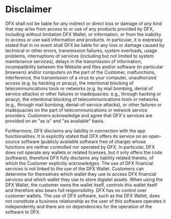 # Disclaimer

DFX shall not be liable for any indirect or direct loss or damage of any kind that may arise from access to or use of any products provided by DFX, including without limitation DFX Wallet, or information, or from the inability to access or use said information and products. In particular, it is expressly stated that in no event shall DFX be liable for any loss or damage caused by technical or other errors, transmission failures, system overloads, usage problems, interruptions of services (including but not limited to system maintenance services), delays in the transmission of information, incompatibility between the Website and files and/or software (in particular browsers) and/or computers on the part of the Customer, malfunctions, interference, the transmission of a virus to your computer, unauthorized access (e.g. by hacking or piracy), the intentional blocking of telecommunications tools or networks (e.g. by mail bombing, denial of service attacks) or other failures or inadequacies. e.g., through hacking or piracy), the intentional blocking of telecommunications tools or networks (e.g., through mail bombing, denial-of-service attacks), or other failures or inadequacies on the part of telecommunications or network service providers. Customers acknowledge and agree that DFX's services are provided on an "as is" and "as available" basis.

Furthermore, DFX disclaims any liability in connection with the app functionalities. It is explicitly stated that DFX offers its service on an open-source software (publicly available software free of charge) whose functions are neither controlled nor operated by DFX. In particular, DFX does not operate any wallets or related licenses, but it only offers the code (software), therefore DFX fully disclaims any liability related thereto, of which the Customer explicitly acknowledges. The use of DFX financial services is not linked to the use of the DFX Wallet. Customers can determine for themselves which wallet they use to access DFX financial services and which wallet they use to store digiatel assets. When using the DFX Wallet, the customer owns the wallet itself, controls this wallet itself and therefore also bears full responsibility. DFX has no control over customer wallets. The use of DFX software, such as the DFX Wallet, does not constitute a business relationship as the user of this software operates it independently and there are no dependencies for the operation of the software to DFX.
